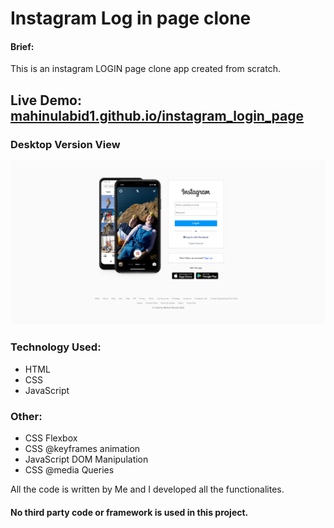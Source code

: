 # Instagram Log in page clone
#### Brief:
This is an instagram LOGIN page clone app created from scratch.

## Live Demo: [mahinulabid1.github.io/instagram_login_page](https://mahinulabid1.github.io/instagram_login_page/)

### Desktop Version View
 
![Algorithm schema](./docs/result.png)


### Technology Used:
* HTML
* CSS
* JavaScript

### Other: 
* CSS Flexbox
* CSS @keyframes animation
* JavaScript DOM Manipulation
* CSS @media Queries

All the code is written by Me and I developed all the functionalites.
#### No third party code or framework is used in this project.
